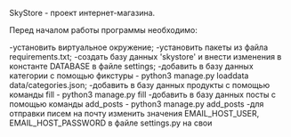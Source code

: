 SkyStore - проект интернет-магазина.

Перед началом работы программы необходимо:

-установить виртуальное окружение;
-установить пакеты из файла requirements.txt;
-создать базу данных 'skystore' и внести изменения в константе DATABASE в файле settings;
-добавить в базу данных категории c помощью фикстуры - python3 manage.py loaddata data/categories.json;
-добавить в базу данных продукты с помощью команды fill - python3 manage.py fill 
-добавить в базу данных посты с помощью команды add_posts - python3 manage.py add_posts
-для отправки писем на почту изменить значения EMAIL_HOST_USER, EMAIL_HOST_PASSWORD в файле settings.py на свои